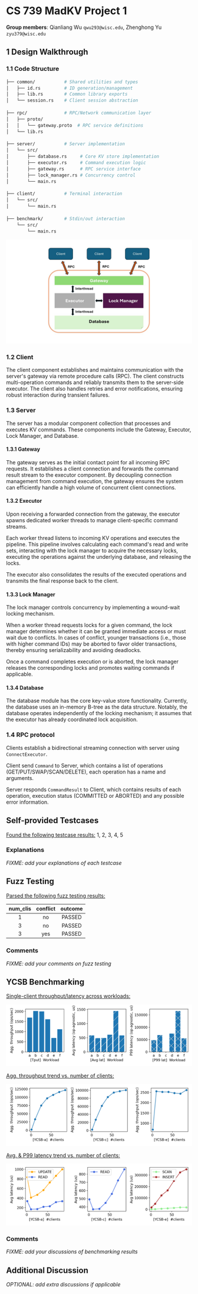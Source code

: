 # CS 739 MadKV Project 1

**Group members**: Qianliang Wu `qwu293@wisc.edu`, Zhenghong Yu `zyu379@wisc.edu`

## 1 Design Walkthrough

### 1.1 Code Structure

```bash
├── common/           # Shared utilities and types
│   ├── id.rs         # ID generation/management
│   ├── lib.rs        # Common library exports
│   └── session.rs    # Client session abstraction

├── rpc/              # RPC/Network communication layer
│   ├── proto/    
│   │   └── gateway.proto  # RPC service definitions
│   └── lib.rs       

├── server/           # Server implementation
│   └── src/
│       ├── database.rs     # Core KV store implementation
│       ├── executor.rs     # Command execution logic
│       ├── gateway.rs      # RPC service interface
│       ├── lock_manager.rs # Concurrency control
│       └── main.rs      

├── client/           # Terminal interaction 
│   └── src/
│       └── main.rs  

├── benchmark/        # Stdin/out interaction
    └── src/
        └── main.rs  
```

![System Architecture](plots/architecture.jpg)

### 1.2 Client

The client component establishes and maintains communication with the server's gateway via remote procedure calls (RPC). The client constructs multi-operation commands and reliably transmits them to the server-side executor. The client also handles retries and error notifications, ensuring robust interaction during transient failures.

### 1.3 Server

The server has a modular component collection that processes and executes KV commands. These components include the Gateway, Executor, Lock Manager, and Database.

#### 1.3.1 Gateway

The gateway serves as the initial contact point for all incoming RPC requests. It establishes a client connection and forwards the command result stream to the executor component. By decoupling connection management from command execution, the gateway ensures the system can efficiently handle a high volume of concurrent client connections.

#### 1.3.2 Executor

Upon receiving a forwarded connection from the gateway, the executor spawns dedicated worker threads to manage client-specific command streams. 

Each worker thread listens to incoming KV operations and executes the pipeline. This pipeline involves calculating each command's read and write sets, interacting with the lock manager to acquire the necessary locks, executing the operations against the underlying database, and releasing the locks. 

The executor also consolidates the results of the executed operations and transmits the final response back to the client. 

#### 1.3.3 Lock Manager

The lock manager controls concurrency by implementing a wound-wait locking mechanism. 

When a worker thread requests locks for a given command, the lock manager determines whether it can be granted immediate access or must wait due to conflicts. In cases of conflict, younger transactions (i.e., those with higher command IDs) may be aborted to favor older transactions, thereby ensuring serializability and avoiding deadlocks. 

Once a command completes execution or is aborted, the lock manager releases the corresponding locks and promotes waiting commands if applicable.

#### 1.3.4 Database

The database module has the core key-value store functionality. Currently, the database uses an in-memory B-tree as the data structure. Notably, the database operates independently of the locking mechanism; it assumes that the executor has already coordinated lock acquisition.

### 1.4 RPC protocol

Clients establish a bidirectional streaming connection with server using `ConnectExecutor`.

Client send `Command` to Server, which contains a list of operations (GET/PUT/SWAP/SCAN/DELETE), each operation has a name and arguments.

Server responds `CommandResult` to Client, which contains results of each operation, execution status (COMMITTED or ABORTED) and any possible error information.

## Self-provided Testcases

<u>Found the following testcase results:</u> 1, 2, 3, 4, 5

### Explanations

*FIXME: add your explanations of each testcase*

## Fuzz Testing

<u>Parsed the following fuzz testing results:</u>

num_clis | conflict | outcome
:-: | :-: | :-:
1 | no | PASSED
3 | no | PASSED
3 | yes | PASSED

### Comments

*FIXME: add your comments on fuzz testing*

## YCSB Benchmarking

<u>Single-client throughput/latency across workloads:</u>

![single-cli](plots/ycsb-single-cli.png)

<u>Agg. throughput trend vs. number of clients:</u>

![tput-trend](plots/ycsb-tput-trend.png)

<u>Avg. & P99 latency trend vs. number of clients:</u>

![lats-trend](plots/ycsb-lats-trend.png)

### Comments

*FIXME: add your discussions of benchmarking results*

## Additional Discussion

*OPTIONAL: add extra discussions if applicable*


